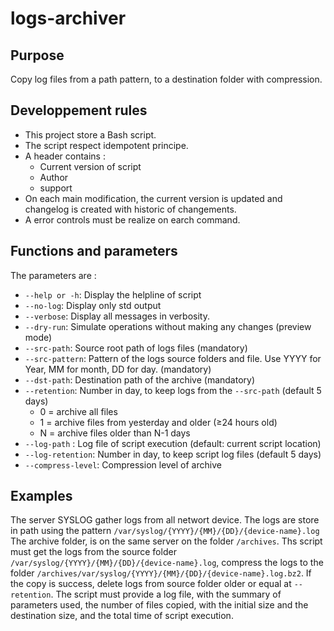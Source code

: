 # logs-archiver

## Purpose

Copy log files from a path pattern, to a destination folder with compression.  

## Developpement rules

- This project store a Bash script. 
- The script respect idempotent principe.
- A header contains :
  - Current version of script
  - Author
  - support
- On each main modification, the current version is updated and changelog is created with historic of changements.
- A error controls must be realize on earch command.

## Functions and parameters

The parameters are :

- `--help or -h`: Display the helpline of script
- `--no-log`: Display only std output
- `--verbose`: Display all messages in verbosity.
- `--dry-run`: Simulate operations without making any changes (preview mode)
- `--src-path`: Source root path of logs files (mandatory)
- `--src-pattern`: Pattern of the logs source folders and file. Use YYYY for Year, MM for month, DD for day. (mandatory)
- `--dst-path`: Destination path of the archive (mandatory)
- `--retention`: Number in day, to keep logs from the `--src-path` (default 5 days)
  - 0 = archive all files
  - 1 = archive files from yesterday and older (≥24 hours old)
  - N = archive files older than N-1 days
- `--log-path` : Log file of script execution (default: current script location)
- `--log-retention`: Number in day, to keep script log files (default 5 days)
- `--compress-level`: Compression level of archive

## Examples

The server SYSLOG gather logs from all networt device. The logs are store in path using the pattern `/var/syslog/{YYYY}/{MM}/{DD}/{device-name}.log`
The archive folder, is on the same server on the folder `/archives`.
Ths script must get the logs from the source folder `/var/syslog/{YYYY}/{MM}/{DD}/{device-name}.log`, compress the logs to the folder `/archives/var/syslog/{YYYY}/{MM}/{DD}/{device-name}.log.bz2`. If the copy is success, delete logs from source folder older or equal at `--retention`.
The script must provide a log file, with the summary of parameters used, the number of files copied, with the initial size and the destination size, and the total time of script execution.
